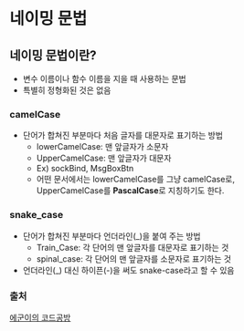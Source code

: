 # 네이밍 문법

## 네이밍 문법이란?
- 변수 이름이나 함수 이름을 지을 때 사용하는 문법
- 특별히 정형화된 것은 없음

### camelCase
- 단어가 합쳐진 부분마다 처음 글자를 대문자로 표기하는 방법
  - lowerCamelCase: 맨 앞글자가 소문자
  - UpperCamelCase: 맨 앞글자가 대문자
  - Ex) sockBind, MsgBoxBtn
  - 어떤 문서에서는 lowerCamelCase를 그냥 camelCase로, UpperCamelCase를 **PascalCase**로 지칭하기도 한다.

### snake_case
- 단어가 합쳐진 부분마다 언더라인(_)을 붙여 주는 방법
  - Train_Case: 각 단어의 맨 앞글자를 대문자로 표기하는 것
  - spinal_case: 각 단어의 맨 앞글자를 소문자로 표기하는 것
- 언더라인(_) 대신 하이픈(-)을 써도 snake-case라고 할 수 있음


### 출처  
[에군이의 코드공방](https://blog.naver.com/ege1001/220466932974)